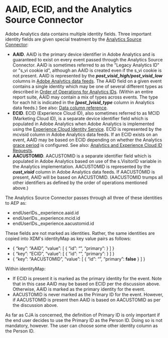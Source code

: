 # AAID, ECID, and the Analytics Source Connector

Adobe Analytics data contains multiple identity fields. Three important identity fields are given special treatment by the [Analytics Source Connector](https://experienceleague.adobe.com/docs/experience-platform/sources/ui-tutorials/create/adobe-applications/analytics.html?lang=en):

* **AAID**. AAID is the primary device identifier in Adobe Analytics and is guaranteed to exist on every event passed through the Analytics Source Connector. AAID is sometimes referred to as the "Legacy Analytics ID" or "s\_vi cookie id", although an AAID is created even if the s\_vi cookie is not present. AAID is represented by the **_post\_visid\_high/post\_visid\_low_** columns in [Adobe Analytics data feeds](https://experienceleague.adobe.com/docs/analytics/export/analytics-data-feed/data-feed-contents/datafeeds-reference.html?lang=en#columns%2C-descriptions%2C-and-data-types). The AAID field on a given event contains a single identity which may be one of several different types as described in [Order of Operations for Analytics IDs](https://experienceleague.adobe.com/docs/id-service/using/reference/analytics-reference/analytics-order-of-operations.html?lang=en%5B%5D). (Within an entire report suite, AAID may contain a mix of types across events. The type for each hit is indicated in the **_[post\_]visid\_type_** column in Analytics data feeds.) See also: [Data column reference](https://experienceleague.adobe.com/docs/analytics/export/analytics-data-feed/data-feed-contents/datafeeds-reference.html?lang=en).
* **ECID**. ECID (Experience Cloud ID), also sometimes referred to as MCID (Marketing Cloud ID), is a separate device identifier field which is populated in Adobe Analytics when Adobe Analytics is implemented using the [Experience Cloud Identity Service](https://experienceleague.adobe.com/docs/id-service/using/implementation/setup-analytics.html?lang=en). ECID is represented by the mcvisid column in Adobe Analytics data feeds. If an ECID exists on an event, AAID may be based on ECID depending on whether the Analytics [grace period](https://experienceleague.adobe.com/docs/id-service/using/reference/analytics-reference/grace-period.html?lang=en) is configured. See also: [Analytics and Experience Cloud ID Requests](https://experienceleague.adobe.com/docs/id-service/using/reference/analytics-reference/legacy-analytics.html?lang=en).
* **AACUSTOMID**. AACUSTOMID is a separate identifier field which is populated in Adobe Analytics based on use of the s.VisitorID variable in the Analytics implementation. AACUSTOMID is represented by the **_cust_visid_** column in Adobe Analytics data feeds. If AACUSTOMID is present, AAID will be based on AACUSTOMID. (AACUSTOMID trumps all other identifiers as defined by the order of operations mentioned above.) 

The Analytics Source Connector passes through all three of these identities to AEP as:

* endUserIDs.\_experience.aaid.id
* endUserIDs.\_experience.mcid.id
* endUserIDs.\_experience.aacustomid.id

These fields are not marked as identities. Rather, the same identities are copied into XDM's identityMap as key value pairs as follows:

* { “key”: “AAID”, “value”: [ { “id”: “_<identity>_”, “primary”: _<true or false>_} ] }
* { “key”: “ECID”, “value”: [ { “id”: “_<identity>_”, “primary”: _<true or false>_ } ] }
* { “key”: “AACUSTOMID”, “value”: [ { “id”: “_<identity>_”, “primary”: **false** } ] }

Within identityMap:

* If ECID is present it is marked as the primary identity for the event. Note that in this case AAID may be based on ECID per the discussion above.
Otherwise, AAID is marked as the primary identity for the event.
* AACUSTOMID is never marked as the Primary ID for the event. However, if AACUSTOMID is present then AAID is based on AACUSTOMID as per the discussion above.

As far as CJA is concerned, the definition of Primary ID is only important if the end user decides to use the Primary ID as the Person ID. Doing so is not mandatory, however. The user can choose some other identity column as the Person ID.

